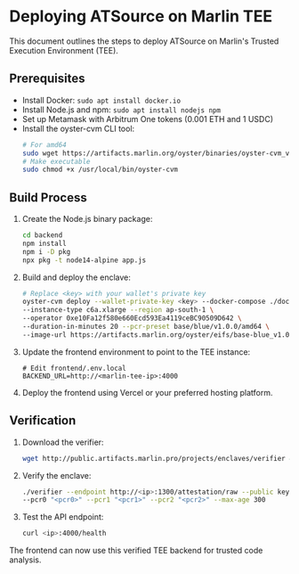 # Deploying ATSource on Marlin TEE

This document outlines the steps to deploy ATSource on Marlin's Trusted Execution Environment (TEE).

## Prerequisites

- Install Docker: `sudo apt install docker.io`
- Install Node.js and npm: `sudo apt install nodejs npm`
- Set up Metamask with Arbitrum One tokens (0.001 ETH and 1 USDC)
- Install the oyster-cvm CLI tool:
  ```bash
  # For amd64
  sudo wget https://artifacts.marlin.org/oyster/binaries/oyster-cvm_v2.0.0_linux_amd64 -O /usr/local/bin/oyster-cvm
  # Make executable
  sudo chmod +x /usr/local/bin/oyster-cvm
  ```

## Build Process

1. Create the Node.js binary package:
   ```bash
   cd backend
   npm install
   npm i -D pkg
   npx pkg -t node14-alpine app.js
   ```

2. Build and deploy the enclave:
   ```bash
   # Replace <key> with your wallet's private key
   oyster-cvm deploy --wallet-private-key <key> --docker-compose ./docker-compose.yml \
   --instance-type c6a.xlarge --region ap-south-1 \
   --operator 0xe10Fa12f580e660Ecd593Ea4119ceBC90509D642 \
   --duration-in-minutes 20 --pcr-preset base/blue/v1.0.0/amd64 \
   --image-url https://artifacts.marlin.org/oyster/eifs/base-blue_v1.0.0_linux_amd64.eif
   ```

3. Update the frontend environment to point to the TEE instance:
   ```
   # Edit frontend/.env.local
   BACKEND_URL=http://<marlin-tee-ip>:4000
   ```

4. Deploy the frontend using Vercel or your preferred hosting platform.

## Verification

1. Download the verifier:
   ```bash
   wget http://public.artifacts.marlin.pro/projects/enclaves/verifier && chmod +x ./verifier
   ```

2. Verify the enclave:
   ```bash
   ./verifier --endpoint http://<ip>:1300/attestation/raw --public key.pub \
   --pcr0 "<pcr0>" --pcr1 "<pcr1>" --pcr2 "<pcr2>" --max-age 300
   ```

3. Test the API endpoint:
   ```bash
   curl <ip>:4000/health
   ```

The frontend can now use this verified TEE backend for trusted code analysis. 